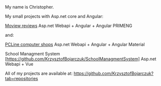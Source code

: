 My name is Christopher.

My small projects with Asp.net core and Angular:

 [Moview reviews](https://github.com/KrzysztofBojarczuk/movie-reviews) Asp.net Webapi + Angular + Angular PRIMENG

and:

 [PCLine computer shops](https://github.com/KrzysztofBojarczuk/PCLine-computer-shops) Asp.net Webapi + Angular + Angular Material 

 School Managment System [https://github.com/KrzysztofBojarczuk/SchoolManagmentSystem] Asp.net Webapi + Vue

All of my projects are available at: https://github.com/KrzysztofBojarczuk?tab=repositories
